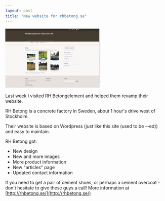 ```yaml
---
layout: post
title: "New website for rhbetong.se"
---
```


![Screenshot of rhbetong.se](/images/rhbetong-screenshot-300x187.png)

Last week I visited RH Betongelement and helped them revamp their website.

RH Betong is a concrete factory in Sweden, about 1 hour's drive west of Stockholm.
<!--more-->

Their website is based on Wordpress (just like this site (used to be --ed)) and easy to maintain.

RH Betong got:

* New design
* New and more images
* More product information
* New "articles" page
* Updated contact information

If you need to get a pair of cement shoes, or perhaps a cement overcoat - don't hesitate to give these guys a call! More information at [http://rhbetong.se/](http://rhbetong.se/)
